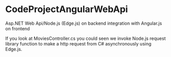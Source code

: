 # CodeProjectAngularWebApi
Asp.NET Web Api/Node.js (Edge.js) on backend integration with Angular.js on frontend

If you look at MoviesController.cs you could seen we invoke Node.js request library function to make a http request from 
C# asynchronously using Edge.js.
